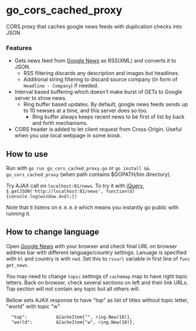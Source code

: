 # go_cors_cached_proxy
CORS proxy that caches google news feeds with duplication checks into JSON

### Features
  - Gets news feed from [Google News](news.google.com) as RSS(XML) and converts it to JSON.
    - RSS filtering discards any description and images but headlines.
    - Additional string filtering to discard source company (in form of `Headline - Company`) if needed.
  - Interval based buffering which doesn't make burst of GETs to Google server to show news.
    - Ring buffer based updates. By default, google news feeds sends up to 10 newses at a time, and this server does so too.
      - Ring buffer always keeps recent news to be first of list by back and forth mechanisms.
  - CORS header is added to let client request from Cross-Origin. Useful when you use local webpage in some kiosk.

## How to use
  Run with `go run go_cors_cached_proxy.go` or `go install && go_cors_cached_proxy` (when path contains $GOPATH/bin directory).

  Try AJAX call on `localhost:81/news`. To try it with [jQuery](jquery.com), `$.getJSON('http://localhost:81/news', function(d){console.log(window.d=d);})`
  
  Note that it listens on `0.0.0.0` which means you instantly go public with running it.

## How to change language
  Open [Google News](news.google.com) with your browser and check final URL on browser address bar with different language/country settings.
  Lanuage is specified with `hl` and country is with `ned`.
  Set this to `rssurl` variable in first line of `func get_news`.

  You may need to change `topic` settings of `cachemap` map to have right topic letters.
  Back on browser, check several sections on left and their link URLs.
  Top section will not contain any topic but all others will.

  Bellow sets AJAX response to have "top" as list of titles without topic letter, "world" with topic "w"
  ```
    "top":           &CacheItem{"", ring.New(10)},
    "world":         &CacheItem{"w", ring.New(10)},
  ```
